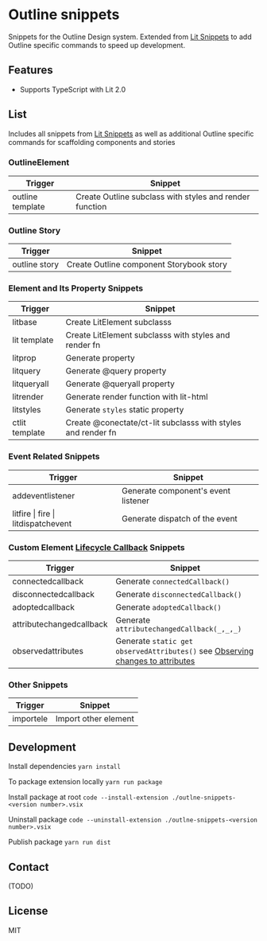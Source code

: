 # Outline snippets

Snippets for the Outline Design system. Extended from [Lit Snippets](https://marketplace.visualstudio.com/items?itemName=lit.lit-snippets) to add Outline specific commands to speed up development.

## Features

- Supports TypeScript with Lit 2.0

## List

Includes all snippets from [Lit Snippets](https://marketplace.visualstudio.com/items?itemName=lit.lit-snippets) as well as additional Outline specific commands for scaffolding components and stories

### OutlineElement

| Trigger          | Snippet                                                 |
| ---------------- | ------------------------------------------------------- |
| outline template | Create Outline subclass with styles and render function |

### Outline Story

| Trigger       | Snippet                                  |
| ------------- | ---------------------------------------- |
| outline story | Create Outline component Storybook story |

### Element and Its Property Snippets

| Trigger        | Snippet                                                      |
| -------------- | ------------------------------------------------------------ |
| litbase        | Create LitElement subclasss                                  |
| lit template   | Create LitElement subclasss with styles and render fn        |
| litprop        | Generate property                                            |
| litquery       | Generate @query property                                     |
| litqueryall    | Generate @queryall property                                  |
| litrender      | Generate render function with lit-html                       |
| litstyles      | Generate `styles` static property                            |
| ctlit template | Create @conectate/ct-lit subclasss with styles and render fn |

### Event Related Snippets

| Trigger                             | Snippet                             |
| ----------------------------------- | ----------------------------------- |
| addeventlistener                    | Generate component's event listener |
| litfire \| fire \| litdispatchevent | Generate dispatch of the event      |

### Custom Element [Lifecycle Callback](https://developers.google.com/web/fundamentals/web-components/customelements#reactions) Snippets

| Trigger                  | Snippet                                                                                                                                                                    |
| ------------------------ | -------------------------------------------------------------------------------------------------------------------------------------------------------------------------- |
| connectedcallback        | Generate `connectedCallback()`                                                                                                                                             |
| disconnectedcallback     | Generate `disconnectedCallback()`                                                                                                                                          |
| adoptedcallback          | Generate `adoptedCallback()`                                                                                                                                               |
| attributechangedcallback | Generate `attributechangedCallback(_,_,_)`                                                                                                                                 |
| observedattributes       | Generate `static get observedAttributes()` see [Observing changes to attributes](https://developers.google.com/web/fundamentals/web-components/customelements#attrchanges) |

### Other Snippets

| Trigger   | Snippet              |
| --------- | -------------------- |
| importele | Import other element |

## Development

Install dependencies
`yarn install`

To package extension locally
`yarn run package`

Install package at root
`code --install-extension ./outlne-snippets-<version number>.vsix`

Uninstall package
`code --uninstall-extension ./outlne-snippets-<version number>.vsix`

Publish package
`yarn run dist`

## Contact

(TODO)

## License

MIT
